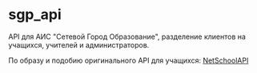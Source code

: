 # sgp_api
API для АИС "Сетевой Город Образование", разделение клиентов на учащихся, учителей и администраторов.
<p>
По образу и подобию оригинального API для учащихся: <a href="https://github.com/nm17/netschoolapi">NetSchoolAPI</a>
